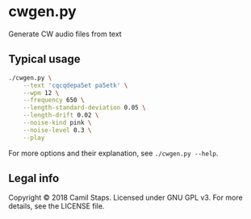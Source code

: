 # cwgen.py
Generate CW audio files from text

## Typical usage

```bash
./cwgen.py \
	--text 'cqcqdepa5et pa5etk' \
	--wpm 12 \
	--frequency 650 \
	--length-standard-deviation 0.05 \
	--length-drift 0.02 \
	--noise-kind pink \
	--noise-level 0.3 \
	--play
```

For more options and their explanation, see `./cwgen.py --help`.

## Legal info

Copyright &copy; 2018 Camil Staps.
Licensed under GNU GPL v3.
For more details, see the LICENSE file.
